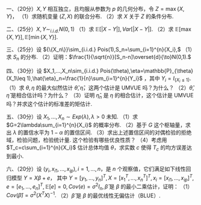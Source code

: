 一、（20分）$X,Y$ 相互独立，且均服从参数为 $p$ 的几何分布，令 $Z=\max{\{X,Y\}}$，
 （1）求随机变量 $(Z,X)$ 的联合分布.
 （2）求 $X$ 关于 $Z$ 的条件分布.
 ​

 二、（25分）$X,Y\sim_{i.i.d.} N(0,1)$
 （1）求 $\mathbb{E}[|X-Y|],Var[|X-Y|].$
 （2）求 $\mathbb{E}[\max{\{X,Y\}}],\mathbb{E}[\min{\{X,Y\}}].$
 ​

 三、（25分）设 ${\{X_n\}}\sim_{i.i.d.} Pois(1),S_n=\sum_{i=1}^{n}{X_i},$
 （1）求 $S_n$ 的分布.
 （2）证明：$\frac{1}{\sqrt{n}}[S_n-n]\overset{d}{\to}N(0,1).$
 ​

 四、（30分）设 $X_1,...,X_n\sim_{i.i.d.} Pois(\theta),\eta=\mathbb{P}_{\theta}(X_1\leq 1),\hat{\eta}_n=\frac{1}{n}\sum_{i=1}^{n}{Y_i}$ ，其中 $Y_i=I_{\{X_i\leq 1\}}.$
 （1）求 $\theta,\eta$ 的最大似然估计 $\hat{\theta},\hat{\eta}$，这两个估计是 UMVUE 吗？为什么？
 （2）$\hat{\theta},\hat{\eta}$ 是相合估计吗？为什么？
 （3）证明 $\hat{\eta}_n$ 是 $\eta$ 的相合估计，这个估计是 UMVUE 吗？并求这个估计的标准差的矩估计.
 ​

 五、（30分）设 $X_1,...,X_n\sim Exp(\lambda),\lambda>0$ 未知.
 （1）求 $G=2\lambda\sum_{i=1}^{n}{X_i}$ 的概率分布.
 （2）基于 $G$ 这个枢轴量，求出 $\lambda$ 的置信水平为 $1-\alpha$ 的置信区间.
 （3）求出上述置信区间的对偶检验的拒绝域，检验问题，检验统计量. 这个检验有哪些优良性质？
 （4）考虑用 $T_c=c\sum_{i=1}^{n}{X_i}$ 估计总体均值 $\theta$，求实数 $c$ 使得 $T_c$ 的均方误差达到最小.
 ​

 六、（20分）设 $(y_{i},x_{i1},...,x_{ip}),i=1,...,n$，是 $n$ 个观察值，它们满足如下线性回归模型 
 $Y=X\beta+e$，
 其中 $Y=[y_1,...,y_n]^T,X=[x_1^T,...,x_n^T]^T,x_i=[x_{i1},...,x_{ip}]^T,e=[e_1,...,e_n]^T,\mathbb{E}[e]=0,Cov(e)=\sigma^2 I_n,\hat{\beta}$ 是 $\beta$ 的最小二乘估计，证明：
 （1）$Cov(\hat{\beta})=\sigma^2(X^TX)^{-1}.$
 （2）$\hat{\beta}$ 是 $\beta$ 的最优线性无偏估计（BLUE）.
 